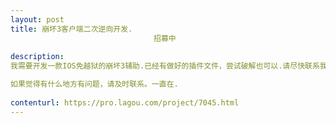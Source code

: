 ```yaml
---                
layout: post       
title: 崩坏3客户端二次逆向开发.
                                招募中
           
description: 
我需要开发一款IOS免越狱的崩坏3辅助.已经有做好的插件文件，尝试破解也可以.请尽快联系我.

如果觉得有什么地方有问题，请及时联系。一直在.
     
contenturl: https://pro.lagou.com/project/7045.html      
---                 
```

